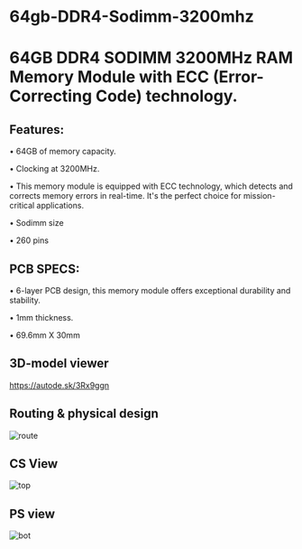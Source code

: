 # 64gb-DDR4-Sodimm-3200mhz

 # 64GB DDR4 SODIMM 3200MHz RAM Memory Module with ECC (Error-Correcting Code) technology.

## Features:


•	64GB of memory capacity.

•	Clocking at 3200MHz.

•	This memory module is equipped with ECC technology, which detects and corrects memory errors in real-time. It's the perfect choice for mission-critical applications.

• Sodimm size

• 260 pins


## PCB SPECS:

•	6-layer PCB design, this memory module offers exceptional durability and stability.

•	1mm thickness.

• 69.6mm X 30mm

 ## 3D-model viewer 
 
https://autode.sk/3Rx9ggn

 ## Routing & physical design


![route](https://github.com/liroman2312/64gb-DDR4-Sodimm-3.2mhz/assets/101349420/3ca1d4d7-3712-43c5-a174-83c556623591)


## CS View

![top](https://github.com/liroman2312/64gb-DDR4-Sodimm-3.2mhz/assets/101349420/94aab537-5c79-4a8e-8fba-cefb1016a8ec)


## PS view

![bot](https://github.com/liroman2312/64gb-DDR4-Sodimm-3.2mhz/assets/101349420/2318d356-7414-45c1-b79c-2a28023e3a3e)

